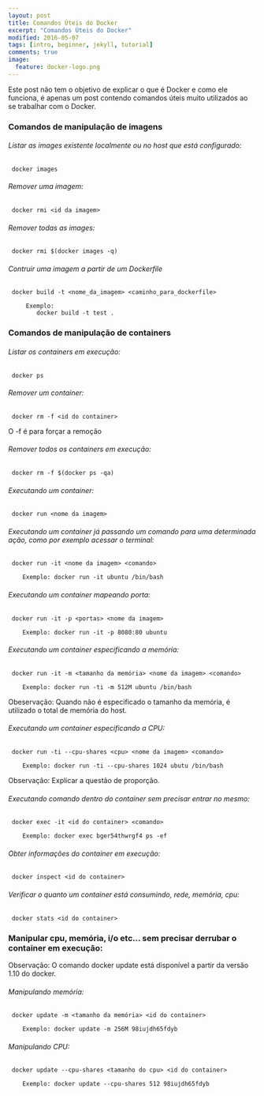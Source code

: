 ```yaml
---
layout: post
title: Comandos Úteis do Docker
excerpt: "Comandos Úteis do Docker"
modified: 2016-05-07
tags: [intro, beginner, jekyll, tutorial]
comments: true
image:
  feature: docker-logo.png
---
```


Este post não tem o objetivo de explicar o que é Docker e como ele funciona, é apenas um post contendo comandos úteis muito utilizados ao se trabalhar com o Docker.

### Comandos de manipulação de imagens


###### Listar as images existente localmente ou no host que está configurado:

```
 docker images
```

###### Remover uma imagem:

```
 docker rmi <id da imagem>
```

###### Remover todas as images:

```
 docker rmi $(docker images -q)
```

###### Contruir uma imagem a partir de um Dockerfile

```
 docker build -t <nome_da_imagem> <caminho_para_dockerfile>

	 Exemplo:
	 	docker build -t test .
```




### Comandos de manipulação de containers

###### Listar os containers em execução:

```
 docker ps
```

###### Remover um container:

```
 docker rm -f <id do container>
```
O -f é para forçar a remoção

 
###### Remover todos os containers em execução:

```
 docker rm -f $(docker ps -qa)
```
 
###### Executando um container:

```
 docker run <nome da imagem>
```

###### Executando um container já passando um comando para uma determinada ação, como por exemplo acessar o terminal:

```
 docker run -it <nome da imagem> <comando>

	Exemplo: docker run -it ubuntu /bin/bash
```
 
###### Executando um container mapeando porta:

```
 docker run -it -p <portas> <nome da imagem>

	Exemplo: docker run -it -p 8080:80 ubuntu
```

###### Executando um container especificando a memória:

```
 docker run -it -m <tamanho da memória> <nome da imagem> <comando>

 	Exemplo: docker run -ti -m 512M ubuntu /bin/bash
```
 Obeservação: Quando não é especificado o tamanho da memória, é utilizado o total de memória do host.


###### Executando um container especificando a CPU:

```
 docker run -ti --cpu-shares <cpu> <nome da imagem> <comando>

 	Exemplo: docker run -ti --cpu-shares 1024 ubutu /bin/bash
```
 Observação: Explicar a questão de proporção.


###### Executando comando dentro do container sem precisar entrar no mesmo:

```
 docker exec -it <id do container> <comando>

 	Exemplo: docker exec bger54thwrgf4 ps -ef
```

###### Obter informações do container em execução:

```
 docker inspect <id do container>
```

###### Verificar o quanto um container está consumindo, rede, memória, cpu:

```
 docker stats <id do container>
```



### Manipular cpu, memória, i/o etc... sem precisar derrubar o container em execução:

 Observação: O comando docker update está disponível a partir da versão 1.10 do docker.

###### Manipulando memória:

```
 docker update -m <tamanho da memória> <id do container>

	Exemplo: docker update -m 256M 98iujdh65fdyb
```
	 
###### Manipulando CPU:

```
 docker update --cpu-shares <tamanho do cpu> <id do container>

	Exemplo: docker update --cpu-shares 512 98iujdh65fdyb
```











